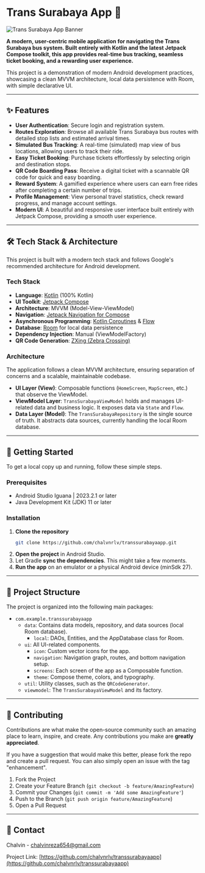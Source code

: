 # Trans Surabaya App 🚌

![Trans Surabaya App Banner](https://placehold.co/1200x400/1976D2/FFFFFF?text=Trans+Surabaya+App&font=raleway)

**A modern, user-centric mobile application for navigating the Trans Surabaya bus system. Built entirely with Kotlin and the latest Jetpack Compose toolkit, this app provides real-time bus tracking, seamless ticket booking, and a rewarding user experience.**

This project is a demonstration of modern Android development practices, showcasing a clean MVVM architecture, local data persistence with Room, with simple declarative UI.

---

## ✨ Features

* **User Authentication**: Secure login and registration system.
* **Routes Exploration**: Browse all available Trans Surabaya bus routes with detailed stop lists and estimated arrival times.
* **Simulated Bus Tracking**: A real-time (simulated) map view of bus locations, allowing users to track their ride.
* **Easy Ticket Booking**: Purchase tickets effortlessly by selecting origin and destination stops.
* **QR Code Boarding Pass**: Receive a digital ticket with a scannable QR code for quick and easy boarding.
* **Reward System**: A gamified experience where users can earn free rides after completing a certain number of trips.
* **Profile Management**: View personal travel statistics, check reward progress, and manage account settings.
* **Modern UI**: A beautiful and responsive user interface built entirely with Jetpack Compose, providing a smooth user experience.

---

## 🛠️ Tech Stack & Architecture

This project is built with a modern tech stack and follows Google's recommended architecture for Android development.

### Tech Stack

* **Language**: [Kotlin](https://kotlinlang.org/) (100% Kotlin)
* **UI Toolkit**: [Jetpack Compose](https://developer.android.com/jetpack/compose)
* **Architecture**: MVVM (Model-View-ViewModel)
* **Navigation**: [Jetpack Navigation for Compose](https://developer.android.com/jetpack/compose/navigation)
* **Asynchronous Programming**: [Kotlin Coroutines](https://kotlinlang.org/docs/coroutines-overview.html) & [Flow](https://kotlinlang.org/docs/flow.html)
* **Database**: [Room](https://developer.android.com/training/data-storage/room) for local data persistence
* **Dependency Injection**: Manual (ViewModelFactory)
* **QR Code Generation**: [ZXing (Zebra Crossing)](https://github.com/zxing/zxing)

### Architecture

The application follows a clean MVVM architecture, ensuring separation of concerns and a scalable, maintainable codebase.

* **UI Layer (View)**: Composable functions (`HomeScreen`, `MapScreen`, etc.) that observe the ViewModel.
* **ViewModel Layer**: `TransSurabayaViewModel` holds and manages UI-related data and business logic. It exposes data via `State` and `Flow`.
* **Data Layer (Model)**: The `TransSurabayaRepository` is the single source of truth. It abstracts data sources, currently handling the local Room database.

---

## 🚀 Getting Started

To get a local copy up and running, follow these simple steps.

### Prerequisites

* Android Studio Iguana | 2023.2.1 or later
* Java Development Kit (JDK) 11 or later

### Installation

1.  **Clone the repository**
    ```sh
    git clone https://github.com/chalvnrlv/transsurabayaapp.git
    ```
2.  **Open the project** in Android Studio.
3.  Let Gradle **sync the dependencies**. This might take a few moments.
4.  **Run the app** on an emulator or a physical Android device (minSdk 27).

---

## 📁 Project Structure

The project is organized into the following main packages:

* `com.example.transsurabayaapp`
    * `data`: Contains data models, repository, and data sources (local Room database).
        * `local`: DAOs, Entities, and the AppDatabase class for Room.
    * `ui`: All UI-related components.
        * `icon`: Custom vector icons for the app.
        * `navigation`: Navigation graph, routes, and bottom navigation setup.
        * `screens`: Each screen of the app as a Composable function.
        * `theme`: Compose theme, colors, and typography.
    * `util`: Utility classes, such as the `QRCodeGenerator`.
    * `viewmodel`: The `TransSurabayaViewModel` and its factory.

---

## 🤝 Contributing

Contributions are what make the open-source community such an amazing place to learn, inspire, and create. Any contributions you make are **greatly appreciated**.

If you have a suggestion that would make this better, please fork the repo and create a pull request. You can also simply open an issue with the tag "enhancement".

1.  Fork the Project
2.  Create your Feature Branch (`git checkout -b feature/AmazingFeature`)
3.  Commit your Changes (`git commit -m 'Add some AmazingFeature'`)
4.  Push to the Branch (`git push origin feature/AmazingFeature`)
5.  Open a Pull Request

---

## 📧 Contact

Chalvin - chalvinreza654@gmail.com

Project Link: [https://github.com/chalvnrlv/transsurabayaapp](https://github.com/chalvnrlv/transsurabayaapp)
